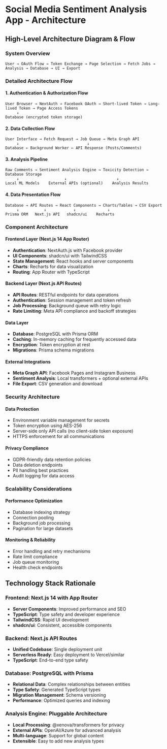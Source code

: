 # Social Media Sentiment Analysis App - Architecture

## High-Level Architecture Diagram & Flow

### System Overview
```
User → OAuth Flow → Token Exchange → Page Selection → Fetch Jobs → Analysis → Database → UI → Export
```

### Detailed Architecture Flow

#### 1. Authentication & Authorization Flow
```
User Browser → NextAuth → Facebook OAuth → Short-lived Token → Long-lived Token → Page Access Tokens
     ↓
Database (encrypted token storage)
```

#### 2. Data Collection Flow
```
User Interface → Fetch Request → Job Queue → Meta Graph API
     ↓                              ↓
Database ← Background Worker ← API Response (Posts/Comments)
```

#### 3. Analysis Pipeline
```
Raw Comments → Sentiment Analysis Engine → Toxicity Detection → Database Storage
     ↓                    ↓                      ↓
Local ML Models    External APIs (optional)    Analysis Results
```

#### 4. Data Presentation Flow
```
Database → API Routes → React Components → Charts/Tables → CSV Export
     ↓           ↓            ↓              ↓
Prisma ORM   Next.js API   shadcn/ui    Recharts
```

### Component Architecture

#### Frontend Layer (Next.js 14 App Router)
- **Authentication**: NextAuth.js with Facebook provider
- **UI Components**: shadcn/ui with TailwindCSS
- **State Management**: React hooks and server components
- **Charts**: Recharts for data visualization
- **Routing**: App Router with TypeScript

#### Backend Layer (Next.js API Routes)
- **API Routes**: RESTful endpoints for data operations
- **Authentication**: Session management and token refresh
- **Job Processing**: Background queue with retry logic
- **Rate Limiting**: Meta API compliance and backoff strategies

#### Data Layer
- **Database**: PostgreSQL with Prisma ORM
- **Caching**: In-memory caching for frequently accessed data
- **Encryption**: Token encryption at rest
- **Migrations**: Prisma schema migrations

#### External Integrations
- **Meta Graph API**: Facebook Pages and Instagram Business
- **Sentiment Analysis**: Local transformers + optional external APIs
- **File Export**: CSV generation and download

### Security Architecture

#### Data Protection
- Environment variable management for secrets
- Token encryption using AES-256
- Server-side only API calls (no client-side token exposure)
- HTTPS enforcement for all communications

#### Privacy Compliance
- GDPR-friendly data retention policies
- Data deletion endpoints
- PII handling best practices
- Audit logging for data access

### Scalability Considerations

#### Performance Optimization
- Database indexing strategy
- Connection pooling
- Background job processing
- Pagination for large datasets

#### Monitoring & Reliability
- Error handling and retry mechanisms
- Rate limit compliance
- Job queue monitoring
- Health check endpoints

## Technology Stack Rationale

### Frontend: Next.js 14 with App Router
- **Server Components**: Improved performance and SEO
- **TypeScript**: Type safety and developer experience
- **TailwindCSS**: Rapid UI development
- **shadcn/ui**: Consistent, accessible components

### Backend: Next.js API Routes
- **Unified Codebase**: Single deployment unit
- **Serverless Ready**: Easy deployment to Vercel/similar
- **TypeScript**: End-to-end type safety

### Database: PostgreSQL with Prisma
- **Relational Data**: Complex relationships between entities
- **Type Safety**: Generated TypeScript types
- **Migration Management**: Schema versioning
- **Performance**: Optimized queries and indexing

### Analysis Engine: Pluggable Architecture
- **Local Processing**: @xenova/transformers for privacy
- **External APIs**: OpenAI/Azure for advanced analysis
- **Multi-language**: Support for global content
- **Extensible**: Easy to add new analysis types

